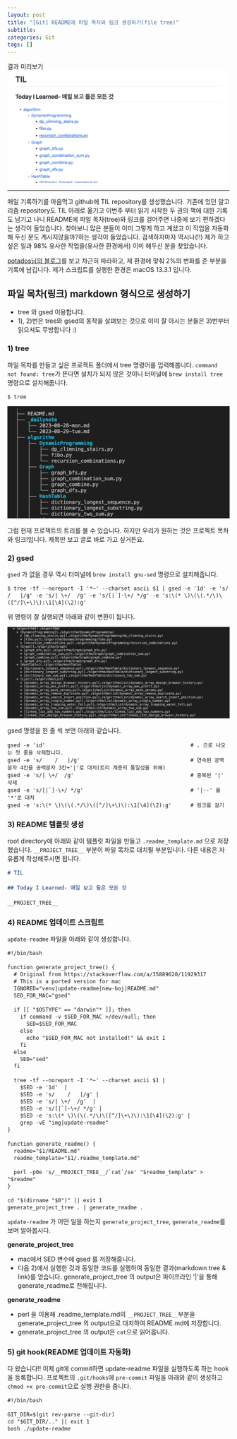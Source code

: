 ```yaml
---
layout: post
title: "[Git] README에 파일 목차와 링크 생성하기(file tree)"
subtitle:
categories: Git
tags: []
---
```


결과 미리보기
![img](https://github.com/aohus/aohus.github.io/blob/main/assets/images/posts/2023-08-30-blog0.png?raw=true)

---

매일 기록하기를 마음먹고 github에 TIL repository를 생성했습니다. 기존에 있던 알고리즘 repository도 TIL 아래로 옮기고 이번주 부터 읽기 시작한 두 권의 책에 대한 기록도 남기고 나니 README에 파일 목차(tree)와 링크를 걸어주면 나중에 보기 편하겠다는 생각이 들었습니다. 찾아보니 많은 분들이 이미 그렇게 하고 계셨고 이 작업을 자동화 해 두신 분도 계시지않을까?하는 생각이 들었습니다. 검색하자마자 역시나(!!) 제가 하고 싶은 일과 98% 유사한 작업을(유사한 환경에서) 이미 해두신 분을 찾았습니다. 

[potados님의 블로그](https://blog.potados.com/dev/directory-listing-in-readme/)를 보고 차근히 따라하고, 제 환경에 맞춰 2%의 변화를 준 부분을 기록에 남깁니다. 
제가 스크립트를 실행한 환경은 macOS 13.3.1 입니다.


## 파일 목차(링크) markdown 형식으로 생성하기
- tree 와 gsed 이용합니다.
- 1), 2)번은 tree와 gsed의 동작을 살펴보는 것으로 이미 잘 아시는 분들은 3)번부터 읽으셔도 무방합니다 :)

### 1) tree

파일 목차를 만들고 싶은 프로젝트 폴더에서 tree 명령어를 입력해봅니다. 
`command not found: tree`가 뜬다면 설치가 되지 않은 것이니 터미널에 `brew install tree` 명령으로 설치해줍니다. 

```shell
$ tree
```

![img](https://github.com/aohus/aohus.github.io/blob/main/assets/images/posts/2023-08-30-blog1.png?raw=true)

그럼 현재 프로젝트의 트리를 볼 수 있습니다. 하지만 우리가 원하는 것은 프로젝트 목차와 링크!입니다. 제목만 보고 글로 바로 가고 싶거든요. 

### 2) gsed

`gsed` 가 없을 경우 역시 터미널에 `brew install gnu-sed` 명령으로 설치해줍니다.

```shell
$ tree -tf --noreport -I '*~' --charset ascii $1 | gsed -e '1d' -e 's/    /   |/g' -e 's/| \+/  /g' -e 's/[|`]-\+/ */g' -e 's:\(* \)\(\(.*/\)\([^/]\+\)\):\1[\4](\2):g' 
```
위 명령이 잘 실행되면 아래와 같이 변환이 됩니다.

![img](https://github.com/aohus/aohus.github.io/blob/main/assets/images/posts/2023-08-30-blog2.png?raw=true)

gsed 명령을 한 줄 씩 보면 아래와 같습니다. 

```shell
gsed -e 'id'                                              # . 으로 나오는 첫 줄을 삭제합니다.
gsed -e 's/    /   |/g'                                   # 연속된 공백 문자 4칸을 공백문자 3칸+'|'로 대치(트리 계층의 통일성을 위해)
gsed -e 's/| \+/  /g'                                     # 중복된 '|' 삭제
gsed -e 's/[|`]-\+/ */g'                                  # '|--' 를 '*'로 대치
gsed -e 's:\(* \)\(\(.*/\)\([^/]\+\)\):\1[\4](\2):g'      # 링크를 걸기
```

### 3) README 템플릿 생성

root directory에 아래와 같이 템플릿 파일을 만들고 `.readme_template.md` 으로 저장했습니다. `__PROJECT_TREE__` 부분이 파일 목차로 대치될 부분입니다. 다른 내용은 자유롭게 작성해주시면 됩니다. 

```markdown
# TIL

## Today I Learned- 매일 보고 들은 모든 것

__PROJECT_TREE__
```

### 4) README 업데이트 스크립트

`update-readme` 파일을 아래와 같이 생성합니다.

```shell
#!/bin/bash

function generate_project_tree() {
  # Original from https://stackoverflow.com/a/35889620/11929317
  # This is a ported version for mac
  IGNORED="venv|update-readme|new-boj|README.md"
  SED_FOR_MAC="gsed"

  if [[ "$OSTYPE" == "darwin"* ]]; then
    if command -v $SED_FOR_MAC >/dev/null; then
      SED=$SED_FOR_MAC
    else
      echo "$SED_FOR_MAC not installed!" && exit 1
    fi
  else
    SED="sed"
  fi

  tree -tf --noreport -I '*~' --charset ascii $1 |
    $SED -e '1d'  |
    $SED -e 's/    /   |/g' |
    $SED -e 's/| \+/  /g'  |
    $SED -e 's/[|`]-\+/ */g' |
    $SED -e 's:\(* \)\(\(.*/\)\([^/]\+\)\):\1[\4](\2):g' |
    grep -vE "img|update-readme"
}

function generate_readme() {
  readme="$1/README.md"
  readme_template="$1/.readme_template.md"

  perl -p0e 's/__PROJECT_TREE__/`cat`/se' "$readme_template" > "$readme"
}

cd "$(dirname "$0")" || exit 1
generate_project_tree . | generate_readme .
```

`update-readme` 가 어떤 일을 하는지 `generate_project_tree`, `generate_readme`를 보며 알아봅시다. 

**generate_project_tree**
- mac에서 SED 변수에 gsed 를 저장해줍니다.
- 다음 2)에서 실행한 것과 동일한 코드를 실행하여 동일한 결과(markdown tree & link)를 얻습니다.
generate_project_tree 의 output은 파이프라인 '|'을 통해 generate_readme로 전해집니다. 

**generate_readme**
- perl 을 이용해 .readme_template.md의 `__PROJECT_TREE__`부분을 generate_project_tree 의 output으로 대치하여 README.md에 저장합니다.
- generate_project_tree 의 output은 `cat`으로 읽어옵니다. 


### 5) git hook(README 업데이트 자동화)

다 왔습니다!! 이제 git에 commit하면 update-readme 파일을 실행하도록 하는 hook을 등록합니다. 
프로젝트의 `.git/hooks`에 `pre-commit` 파일을 아래와 같이 생성하고 `chmod +x pre-commit`으로 실행 권한을 줍니다. 

```shell
#!/bin/bash

GIT_DIR=$(git rev-parse --git-dir)
cd "$GIT_DIR/.." || exit 1 
bash ./update-readme
```

